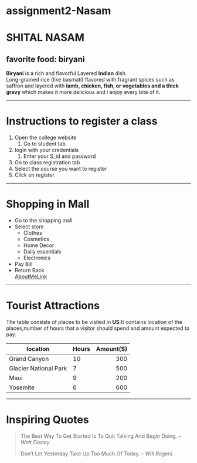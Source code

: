 # assignment2-Nasam
# SHITAL NASAM
## favorite food: biryani

**Biryani** is a rich and flavorful Layered **Indian** dish.<br>
Long-grained rice (like basmati) flavored with fragrant spices such as saffron and layered with **lamb, chicken, fish, or vegetables and a thick gravy** which makes it more delicious and i enjoy every bite of it.

---
# Instructions to register a class
1. Open the college website
    1. Go to student tab
2. login with your credentials
    1. Enter your S_id and password
3. Go to class registration tab
4. Select the course you want to register
5. Click on register

---
# Shopping in Mall
* Go to the shopping mall
* Select store
    * Clothes
    * Cosmetics 
    * Home Decor
    * Daily essentials
    * Electronics
* Pay Bill 
* Return Back<br>
[AboutMeLink](https://github.com/snasam/assignment2-Nasam/blob/main/AboouMe.md)

---
# Tourist Attractions
The table consists of places to be visited in **US**.It contains location of the places,number of hours that a visitor should spend and amount expected to pay.

| location | Hours | Amount($) |
|--- | --- | ---: |
| Grand Canyon | 10 | 300 |
| Glacier National Park | 7 | 500|
| Maui | 9 | 200|
| Yosemite | 6 | 600 |
 
----
# Inspiring Quotes
> The Best Way To Get Started Is To Quit Talking And Begin Doing. – *Walt Disney*
> 
> Don’t Let Yesterday Take Up Too Much Of Today. – *Will Rogers*
